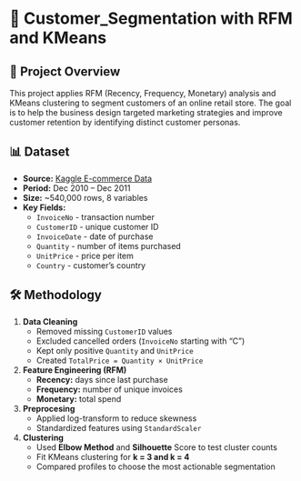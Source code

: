 # 🛒 Customer_Segmentation with RFM and KMeans

## 📌 Project Overview
This project applies RFM (Recency, Frequency, Monetary) analysis and KMeans clustering to segment customers of an online retail store. The goal is to help the business design targeted marketing strategies and improve customer retention by identifying distinct customer personas.

## 📊 Dataset
- **Source:** [Kaggle E-commerce Data](https://www.kaggle.com/datasets/carrie1/ecommerce-data)
- **Period:** Dec 2010 – Dec 2011
- **Size:** ~540,000 rows, 8 variables
- **Key Fields:**
  - `InvoiceNo` - transaction number
  - `CustomerID` - unique customer ID
  - `InvoiceDate` - date of purchase
  - `Quantity` - number of items purchased
  - `UnitPrice` - price per item
  - `Country` - customer’s country

## 🛠️ Methodology
1. **Data Cleaning**
    - Removed missing `CustomerID` values
    - Excluded cancelled orders (`InvoiceNo` starting with “C”)
    - Kept only positive `Quantity` and `UnitPrice`
    - Created `TotalPrice = Quantity × UnitPrice`
2. **Feature Engineering (RFM)**
    - **Recency:** days since last purchase
    - **Frequency:** number of unique invoices
    - **Monetary:** total spend
3. **Preprocesing**
    - Applied log-transform to reduce skewness
    - Standardized features using `StandardScaler`
4. **Clustering**
    - Used **Elbow Method** and **Silhouette** Score to test cluster counts
    - Fit KMeans clustering for **k = 3 and k = 4**
    - Compared profiles to choose the most actionable segmentation



